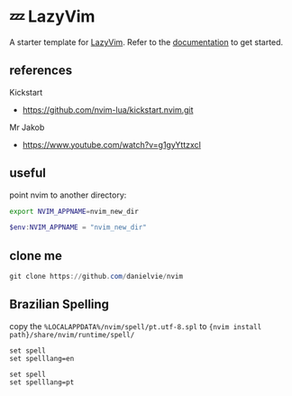 # 💤 LazyVim

A starter template for [LazyVim](https://github.com/LazyVim/LazyVim).
Refer to the [documentation](https://lazyvim.github.io/installation) to get started.

## references

Kickstart
- https://github.com/nvim-lua/kickstart.nvim.git

Mr Jakob
- https://www.youtube.com/watch?v=g1gyYttzxcI

## useful

point nvim to another directory:
```bash
export NVIM_APPNAME=nvim_new_dir
```

```powershell
$env:NVIM_APPNAME = "nvim_new_dir"
```

## clone me

```powershell
git clone https://github.com/danielvie/nvim
```

## Brazilian Spelling

copy the `%LOCALAPPDATA%/nvim/spell/pt.utf-8.spl`
to `{nvim install path}/share/nvim/runtime/spell/`

```vim
set spell
set spelllang=en
```

```vim
set spell
set spelllang=pt
```

